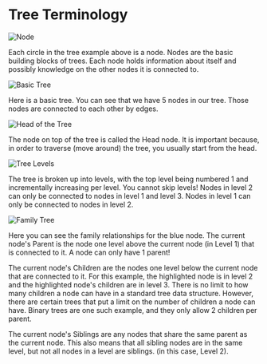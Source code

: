 # Tree Terminology

![Node](http://i.imgur.com/MMrQwU5.png)

Each circle in the tree example above is a node. Nodes are the basic building blocks of trees. Each node holds information about itself and possibly knowledge on the other nodes it is connected to.

![Basic Tree](http://i.imgur.com/Z5lnK4n.png)

Here is a basic tree. You can see that we have 5 nodes in our tree. Those nodes are connected to each other by edges.

![Head of the Tree](http://i.imgur.com/TNi9z9H.png)

The node on top of the tree is called the Head node. It is important because, in order to traverse (move around) the tree, you usually start from the head.

![Tree Levels](http://i.imgur.com/8ug5dA8.png)

The tree is broken up into levels, with the top level being numbered 1 and incrementally increasing per level. You cannot skip levels! Nodes in level 2 can only be connected to nodes in level 1 and level 3. Nodes in level 1 can only be connected to nodes in level 2.

![Family Tree](http://i.imgur.com/mO899eQ.png)

Here you can see the family relationships for the blue node. The current node's Parent is the node one level above the current node (in Level 1) that is connected to it. A node can only have 1 parent!

The current node's Children are the nodes one level below the current node that are connected to it. For this example, the highlighted node is in level 2 and the highlighted node's children are in level 3. There is no limit to how many children a node can have in a standard tree data structure. However, there are certain trees that put a limit on the number of children a node can have. Binary trees are one such example, and they only allow 2 children per parent.

The current node's Siblings are any nodes that share the same parent as the current node. This also means that all sibling nodes are in the same level, but not all nodes in a level are siblings. (in this case, Level 2).
